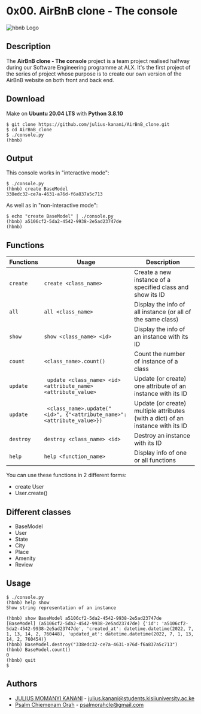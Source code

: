 # 0x00. AirBnB clone - The console

![hbnb Logo](https://i.imgur.com/sxvbWgO.png "hbnb Logo")

## Description
The **AirBnB clone - The console** project is a team project realised halfway during our Software Engineering programme at ALX. It's the first project of the series of project whose purpose is to create our own version of the AirBnB website on both front and back end.

## Download
Make on **Ubuntu 20.04 LTS** with **Python 3.8.10**
```
$ git clone https://github.com/julius-kanani/AirBnB_clone.git
$ cd AirBnB_clone
$ ./console.py
(hbnb)
```

## Output
This console works in "interactive mode":
```
$ ./console.py
(hbnb) create BaseModel
338edc32-ce7a-4631-a76d-f6a837a5c713
```
As well as in "non-interactive mode":
```
$ echo "create BaseModel" | ./console.py
(hbnb) a5106cf2-5da2-4542-9938-2e5ad23747de
(hbnb)
```

## Functions
| Functions | Usage | Description |
| --- | --- | --- |
| `create` | `create <class_name>` | Create a new instance of a specified class and show its ID|
| `all` | `all <class_name>` | Display the info of all instance (or all of the same class) |
| `show` | `show <class_name> <id>` | Display the info of an instance with its ID|
| `count` | `<class_name>.count()` | Count the number of instance of a class |
| `update` | ` update <class_name> <id> <attribute_name> <attribute_value>` | Update (or create) one attribute of an instance with its ID|
| `update` | ` <class_name>.update("<id>", {"<attribute_name>": <attribute_value>})` | Update (or create) multiple attributes (with a dict) of an instance with its ID|
| `destroy` | `destroy <class_name> <id>` | Destroy an instance with its ID |
| `help` | `help <function_name>` | Display info of one or all functions |

You can use these functions in 2 different forms:
* create User
* User.create()

## Different classes
* BaseModel
* User
* State
* City
* Place
* Amenity
* Review

## Usage
```
$ ./console.py
(hbnb) help show
Show string representation of an instance

(hbnb) show BaseModel a5106cf2-5da2-4542-9938-2e5ad23747de
[BaseModel] (a5106cf2-5da2-4542-9938-2e5ad23747de) {'id': 'a5106cf2-5da2-4542-9938-2e5ad23747de', 'created_at': datetime.datetime(2022, 7, 1, 13, 14, 2, 760448), 'updated_at': datetime.datetime(2022, 7, 1, 13, 14, 2, 760454)}
(hbnb) BaseModel.destroy("338edc32-ce7a-4631-a76d-f6a837a5c713")
(hbnb) BaseModel.count()
0
(hbnb) quit
$
```

## Authors
* [JULIUS MOMANYI KANANI](https://github.com/julius-kanani) - julius.kanani@students.kisiiuniversity.ac.ke
* [Psalm Chiemenam Orah](https://github.com/orahpsalm) - psalmorahcle@gmail.com
